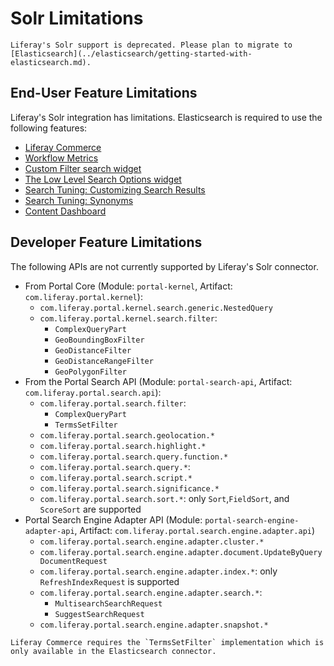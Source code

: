 # Solr Limitations 

```{important}
Liferay's Solr support is deprecated. Please plan to migrate to [Elasticsearch](../elasticsearch/getting-started-with-elasticsearch.md).
```

## End-User Feature Limitations 

Liferay's Solr integration has limitations. Elasticsearch is required to use the following features:

* [Liferay Commerce](https://learn.liferay.com/commerce/latest/en/index.html)
* [Workflow Metrics](../../../process-automation/workflow/using-workflows/using-workflow-metrics.md)
* [Custom Filter search widget](../../search-pages-and-widgets/search-results/filtering-search-results.md)
* [The Low Level Search Options widget](../../search-pages-and-widgets/search-results/understanding-low-level-search-options.md)
* [Search Tuning: Customizing Search Results](../../search-administration-and-tuning/result-rankings.md)
* [Search Tuning: Synonyms](../../search-administration-and-tuning/synonym-sets.md)
* [Content Dashboard](../../../content-authoring-and-management/content-dashboard.md)

## Developer Feature Limitations 

The following APIs are not currently supported by Liferay's Solr connector.

* From Portal Core (Module: `portal-kernel`, Artifact:
    `com.liferay.portal.kernel`):
  * `com.liferay.portal.kernel.search.generic.NestedQuery`
  * `com.liferay.portal.kernel.search.filter`:
    * `ComplexQueryPart`
    * `GeoBoundingBoxFilter`
    * `GeoDistanceFilter`
    * `GeoDistanceRangeFilter`
    * `GeoPolygonFilter`
* From the Portal Search API (Module: `portal-search-api`, Artifact:
    `com.liferay.portal.search.api`):
  * `com.liferay.portal.search.filter`:
    * `ComplexQueryPart`
    * `TermsSetFilter`
  * `com.liferay.portal.search.geolocation.*`
  * `com.liferay.portal.search.highlight.*`
  * `com.liferay.portal.search.query.function.*`
  * `com.liferay.portal.search.query.*`:
  * `com.liferay.portal.search.script.*`
  * `com.liferay.portal.search.significance.*`
  * `com.liferay.portal.search.sort.*`: only `Sort`,`FieldSort`, and `ScoreSort` are supported
* Portal Search Engine Adapter API (Module: `portal-search-engine-adapter-api`,
    Artifact: `com.liferay.portal.search.engine.adapter.api`)
  * `com.liferay.portal.search.engine.adapter.cluster.*`
  * `com.liferay.portal.search.engine.adapter.document.UpdateByQueryDocumentRequest`
  * `com.liferay.portal.search.engine.adapter.index.*`: only `RefreshIndexRequest` is supported
  * `com.liferay.portal.search.engine.adapter.search.*`:
    * `MultisearchSearchRequest`
    * `SuggestSearchRequest`
  * `com.liferay.portal.search.engine.adapter.snapshot.*`

```{note}
Liferay Commerce requires the `TermsSetFilter` implementation which is only available in the Elasticsearch connector.
```
